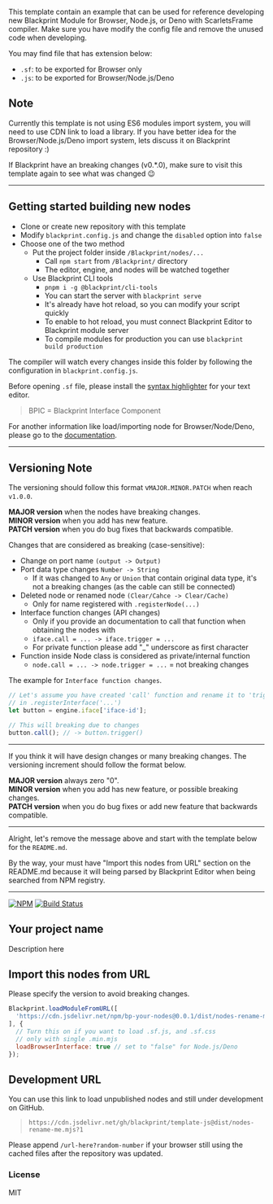 This template contain an example that can be used for reference developing new Blackprint Module for Browser, Node.js, or Deno with ScarletsFrame compiler. Make sure you have modify the config file and remove the unused code when developing.

You may find file that has extension below:
 - `.sf`: to be exported for Browser only
 - `.js`: to be exported for Browser/Node.js/Deno

## Note
Currently this template is not using ES6 modules import system, you will need to use CDN link to load a library. If you have better idea for the Browser/Node.js/Deno import system, lets discuss it on Blackprint repository :)

If Blackprint have an breaking changes (v0.\*.0), make sure to visit this template again to see what was changed 😉

---

## Getting started building new nodes
 - Clone or create new repository with this template
 - Modify `blackprint.config.js` and change the `disabled` option into `false`
 - Choose one of the two method
   - Put the project folder inside `/Blackprint/nodes/...`
     - Call `npm start` from `/Blackprint/` directory
     - The editor, engine, and nodes will be watched together
   - Use Blackprint CLI tools
     - `pnpm i -g @blackprint/cli-tools`
     - You can start the server with `blackprint serve`
     - It's already have hot reload, so you can modify your script quickly
     - To enable to hot reload, you must connect Blackprint Editor to Blackprint module server
     - To compile modules for production you can use `blackprint build production`

The compiler will watch every changes inside this folder by following the configuration in `blackprint.config.js`.

Before opening `.sf` file, please install the [syntax highlighter](https://github.com/StefansArya/scarletsframe-compiler/tree/master/syntax-highlighter) for your text editor.

> BPIC = Blackprint Interface Component

For another information like load/importing node for Browser/Node/Deno, please go to the [documentation](http://stefansarya.gitbook.io/blackprint).

---

## Versioning Note
The versioning should follow this format v`MAJOR.MINOR.PATCH` when reach `v1.0.0`.

**MAJOR version** when the nodes have breaking changes.<br>
**MINOR version** when you add has new feature.<br>
**PATCH version** when you do bug fixes that backwards compatible.<br>

Changes that are considered as breaking (case-sensitive):
 - Change on port name `(output -> Output)`
 - Port data type changes `Number -> String`
   - If it was changed to `Any` or `Union` that contain original data type, it's not a breaking changes (as the cable can still be connected)
 - Deleted node or renamed node `(Clear/Cahce -> Clear/Cache)`
   - Only for name registered with `.registerNode(...)`
 - Interface function changes (API changes)
   - Only if you provide an documentation to call that function when obtaining the nodes with
   - `iface.call = ... -> iface.trigger = ...`
   - For private function please add "\_" underscore as first character
 - Function inside Node class is considered as private/internal function
   - `node.call = ... -> node.trigger = ...` = not breaking changes

The example for `Interface function changes`.
```js
// Let's assume you have created 'call' function and rename it to 'trigger'
// in .registerInterface('...')
let button = engine.iface['iface-id'];

// This will breaking due to changes
button.call(); // -> button.trigger()
```

---

If you think it will have design changes or many breaking changes. The versioning increment should follow the format below.

**MAJOR version** always zero "0".<br>
**MINOR version** when you add has new feature, or possible breaking changes.<br>
**PATCH version** when you do bug fixes or add new feature that backwards compatible.<br>

---

Alright, let's remove the message above and start with the template below for the `README.md`.

By the way, your must have "Import this nodes from URL" section on the README.md because it will being parsed by Blackprint Editor when being searched from NPM registry.

---

[![NPM](https://img.shields.io/npm/v/bp-your-nodes.svg)](https://www.npmjs.com/package/bp-your-nodes)
[![Build Status](https://github.com/blackprint/template-js/actions/workflows/build.yml/badge.svg?branch=main)](https://github.com/blackprint/template-js/actions/workflows/build.yml)

## Your project name
Description here

## Import this nodes from URL
Please specify the version to avoid breaking changes.

```js
Blackprint.loadModuleFromURL([
  'https://cdn.jsdelivr.net/npm/bp-your-nodes@0.0.1/dist/nodes-rename-me.mjs'
], {
  // Turn this on if you want to load .sf.js, and .sf.css
  // only with single .min.mjs
  loadBrowserInterface: true // set to "false" for Node.js/Deno
});
```

## Development URL
You can use this link to load unpublished nodes and still under development on GitHub.
> `https://cdn.jsdelivr.net/gh/blackprint/template-js@dist/nodes-rename-me.mjs?1`

Please append `/url-here?random-number` if your browser still using the cached files after the repository was updated.

### License
MIT